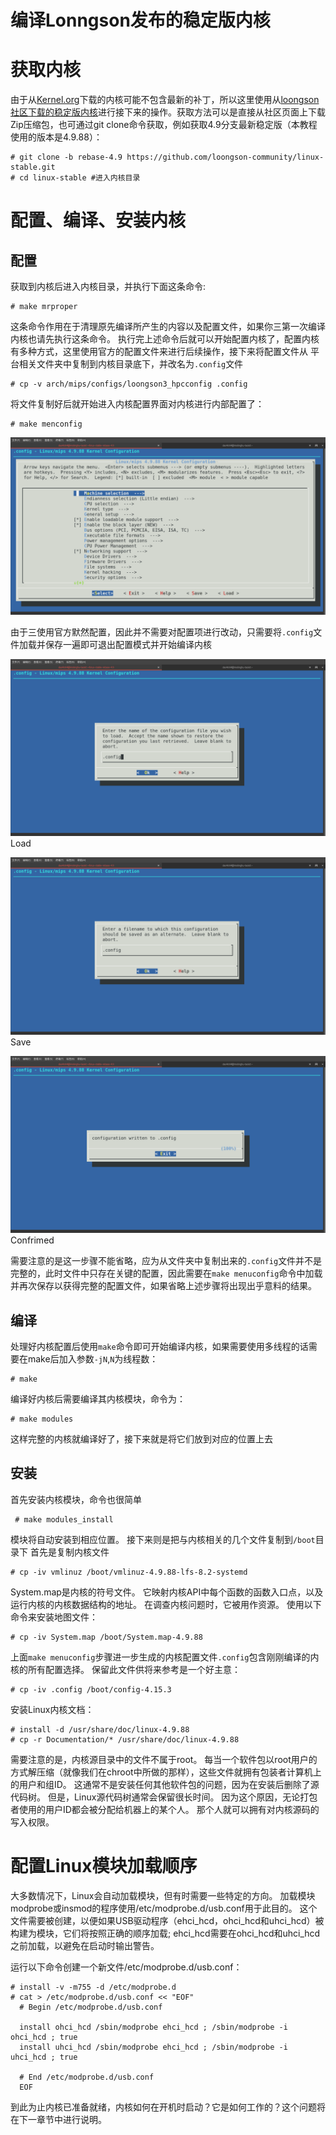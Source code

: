 编译Lonngson发布的稳定版内核
=========================== 
# 获取内核

由于从[Kernel.org](https://www.kernel.org/)下载的内核可能不包含最新的补丁，所以这里使用从[loongson社区下载的稳定版内核](https://github.com/loongson-community/linux-stable)进行接下来的操作。获取方法可以是直接从社区页面上下载Zip压缩包，也可通过git clone命令获取，例如获取4.9分支最新稳定版（本教程使用的版本是4.9.88）：
```
# git clone -b rebase-4.9 https://github.com/loongson-community/linux-stable.git  
# cd linux-stable #进入内核目录
```

# 配置、编译、安装内核
## 配置
获取到内核后进入内核目录，并执行下面这条命令:
```
# make mrproper
```
这条命令作用在于清理原先编译所产生的内容以及配置文件，如果你三第一次编译内核也请先执行这条命令。
执行完上述命令后就可以开始配置内核了，配置内核有多种方式，这里使用官方的配置文件来进行后续操作，接下来将配置文件从
平台相关文件夹中复制到内核目录底下，并改名为`.config`文件
```
# cp -v arch/mips/configs/loongson3_hpcconfig .config
```
将文件复制好后就开始进入内核配置界面对内核进行内部配置了：
```
# make menconfig
```
![](https://github.com/TaoistFox/LFS-BOOK-loongson/blob/master/zh-cn/_images/makeKernel_make_menuconfig.png)

由于三使用官方默然配置，因此并不需要对配置项进行改动，只需要将`.config`文件加载并保存一遍即可退出配置模式并开始编译内核

![](https://github.com/TaoistFox/LFS-BOOK-loongson/blob/master/zh-cn/_images/makeKernel_load_config.png)
Load

![](https://github.com/TaoistFox/LFS-BOOK-loongson/blob/master/zh-cn/_images/makeKernel_save_config.png)
Save

![](https://github.com/TaoistFox/LFS-BOOK-loongson/blob/master/zh-cn/_images/makeKernel_save_config_2.png)
Confrimed


需要注意的是这一步骤不能省略，应为从文件夹中复制出来的`.config`文件并不是完整的，此时文件中只存在关键的配置，因此需要在`make menuconfig`命令中加载并再次保存以获得完整的配置文件，如果省略上述步骤将出现出乎意料的结果。

## 编译
处理好内核配置后使用`make`命令即可开始编译内核，如果需要使用多线程的话需要在make后加入参数`-jN`,`N`为线程数：
```
# make
```
编译好内核后需要编译其内核模块，命令为：
```
# make modules
```

这样完整的内核就编译好了，接下来就是将它们放到对应的位置上去

## 安装

首先安装内核模块，命令也很简单
```
 # make modules_install
```
模块将自动安装到相应位置。
接下来则是把与内核相关的几个文件复制到`/boot`目录下
首先是复制内核文件
```
# cp -iv vmlinuz /boot/vmlinuz-4.9.88-lfs-8.2-systemd
```
System.map是内核的符号文件。 它映射内核API中每个函数的函数入口点，以及运行内核的内核数据结构的地址。 在调查内核问题时，它被用作资源。 使用以下命令来安装地图文件：
```
# cp -iv System.map /boot/System.map-4.9.88
```
上面`make menuconfig`步骤进一步生成的内核配置文件`.config`包含刚刚编译的内核的所有配置选择。 保留此文件供将来参考是一个好主意：
```
# cp -iv .config /boot/config-4.15.3
```

安装Linux内核文档：
```
# install -d /usr/share/doc/linux-4.9.88
# cp -r Documentation/* /usr/share/doc/linux-4.9.88
```
需要注意的是，内核源目录中的文件不属于root。 每当一个软件包以root用户的方式解压缩（就像我们在chroot中所做的那样），这些文件就拥有包装者计算机上的用户和组ID。 这通常不是安装任何其他软件包的问题，因为在安装后删除了源代码树。 但是，Linux源代码树通常会保留很长时间。 因为这个原因，无论打包者使用的用户ID都会被分配给机器上的某个人。 那个人就可以拥有对内核源码的写入权限。

# 配置Linux模块加载顺序

大多数情况下，Linux会自动加载模块，但有时需要一些特定的方向。 加载模块modprobe或insmod的程序使用/etc/modprobe.d/usb.conf用于此目的。 这个文件需要被创建，以便如果USB驱动程序（ehci_hcd，ohci_hcd和uhci_hcd）被构建为模块，它们将按照正确的顺序加载; ehci_hcd需要在ohci_hcd和uhci_hcd之前加载，以避免在启动时输出警告。

运行以下命令创建一个新文件/etc/modprobe.d/usb.conf：
```
# install -v -m755 -d /etc/modprobe.d
# cat > /etc/modprobe.d/usb.conf << "EOF"
  # Begin /etc/modprobe.d/usb.conf
  
  install ohci_hcd /sbin/modprobe ehci_hcd ; /sbin/modprobe -i ohci_hcd ; true
  install uhci_hcd /sbin/modprobe ehci_hcd ; /sbin/modprobe -i uhci_hcd ; true
  
  # End /etc/modprobe.d/usb.conf
  EOF
```
到此为止内核已准备就绪，内核如何在开机时启动？它是如何工作的？这个问题将在下一章节中进行说明。
